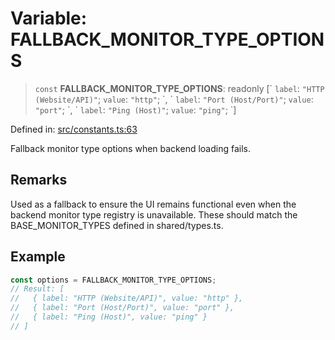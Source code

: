 # Variable: FALLBACK\_MONITOR\_TYPE\_OPTIONS

> `const` **FALLBACK\_MONITOR\_TYPE\_OPTIONS**: readonly \[\` `label`: `"HTTP (Website/API)"`; `value`: `"http"`; \`, \` `label`: `"Port (Host/Port)"`; `value`: `"port"`; \`, \` `label`: `"Ping (Host)"`; `value`: `"ping"`; \`\]

Defined in: [src/constants.ts:63](https://github.com/Nick2bad4u/Uptime-Watcher/blob/main/src/constants.ts#L63)

Fallback monitor type options when backend loading fails.

## Remarks

Used as a fallback to ensure the UI remains functional even when the backend
monitor type registry is unavailable. These should match the
BASE_MONITOR_TYPES defined in shared/types.ts.

## Example

```typescript
const options = FALLBACK_MONITOR_TYPE_OPTIONS;
// Result: [
//   { label: "HTTP (Website/API)", value: "http" },
//   { label: "Port (Host/Port)", value: "port" },
//   { label: "Ping (Host)", value: "ping" }
// ]
```
